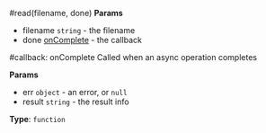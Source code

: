 
<a name="read"></a>
#read(filename, done)
**Params**

- filename `string` - the filename
- done [onComplete](#onComplete) - the callback

<a name="onComplete"></a>
#callback: onComplete
Called when an async operation completes

**Params**

- err `object` - an error, or `null`
- result `string` - the result info

**Type**: `function`  

